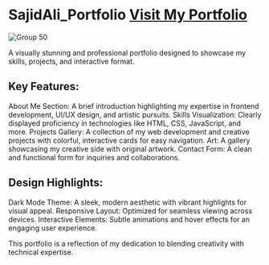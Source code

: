 # SajidAli_Portfolio [Visit My Portfolio](https://sjdportfolio.netlify.app/)

![Group 50](https://github.com/user-attachments/assets/ee36232a-def9-446b-b991-2784386b0fde)


A visually stunning and professional portfolio designed to showcase my skills, projects, and interactive format.

## Key Features:
About Me Section: A brief introduction highlighting my expertise in frontend development, UI/UX design, and artistic pursuits.
Skills Visualization: Clearly displayed proficiency in technologies like HTML, CSS, JavaScript, and more.
Projects Gallery: A collection of my web development and creative projects with colorful, interactive cards for easy navigation.
Art: A gallery showcasing my creative side with original artwork.
Contact Form: A clean and functional form for inquiries and collaborations.


## Design Highlights:
Dark Mode Theme: A sleek, modern aesthetic with vibrant highlights for visual appeal.
Responsive Layout: Optimized for seamless viewing across devices.
Interactive Elements: Subtle animations and hover effects for an engaging user experience.

This portfolio is a reflection of my dedication to blending creativity with technical expertise.
